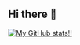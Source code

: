 ## Hi there 👋

<!--
**ArcoNightshade/ArcoNightshade** is a ✨ _special_ ✨ repository because its `README.md` (this file) appears on your GitHub profile.

Here are some ideas to get you started:

- 🔭 I’m currently working on ...
- 🌱 I’m currently learning ...
- 👯 I’m looking to collaborate on ...
- 🤔 I’m looking for help with ...
- 💬 Ask me about ...
- 📫 How to reach me: ...
- 😄 Pronouns: ...
- ⚡ Fun fact: ...
-->

[![My GitHub stats!!](https://github-readme-stats.vercel.app/api?username=ArcoNightshade)](https://github.com/ArcoNightshade/github-readme-stats)
